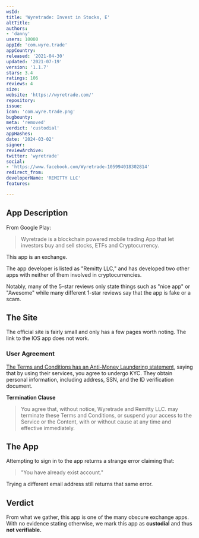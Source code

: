 ```yaml
---
wsId: 
title: 'Wyretrade: Invest in Stocks, E'
altTitle: 
authors:
- 'danny'
users: 10000
appId: 'com.wyre.trade'
appCountry: 
released: '2021-04-30'
updated: '2021-07-19'
version: '1.1.7'
stars: 3.4
ratings: 106
reviews: 4
size: 
website: 'https://wyretrade.com/'
repository: 
issue: 
icon: 'com.wyre.trade.png'
bugbounty: 
meta: 'removed'
verdict: 'custodial'
appHashes: 
date: '2024-03-02'
signer: 
reviewArchive: 
twitter: 'wyretrade'
social:
- 'https://www.facebook.com/Wyretrade-105994018302814'
redirect_from: 
developerName: 'REMITTY LLC'
features: 

---
```


## App Description

From Google Play:

> Wyretrade is a blockchain powered mobile trading App that let investors buy and sell stocks, ETFs and Cryptocurrency.

This app is an exchange.

The app developer is listed as "Remitty LLC," and has developed two other apps with neither of them involved in cryptocurrencies.

Notably, many of the 5-star reviews only state things such as "nice app" or "Awesome" while many different 1-star reviews say that the app is fake or a scam.

## The Site

The official site is fairly small and only has a few pages worth noting. The link to the IOS app does not work.

### User Agreement

[The Terms and Conditions has an Anti-Money Laundering statement](https://wyretrade.com/terms/), saying that by using their services, you agree to undergo KYC. They obtain personal information, including address, SSN, and the ID verification document.

**Termination Clause**

> You agree that, without notice, Wyretrade and Remitty LLC. may terminate these Terms and Conditions, or suspend your access to the Service or the Content, with or without cause at any time and effective immediately. 

## The App

Attempting to sign in to the app returns a strange error claiming that:

> "You have already exist account."

Trying a different email address still returns that same error.

## Verdict

From what we gather, this app is one of the many obscure exchange apps. With no evidence stating otherwise, we mark this app as **custodial** and thus **not verifiable.**
